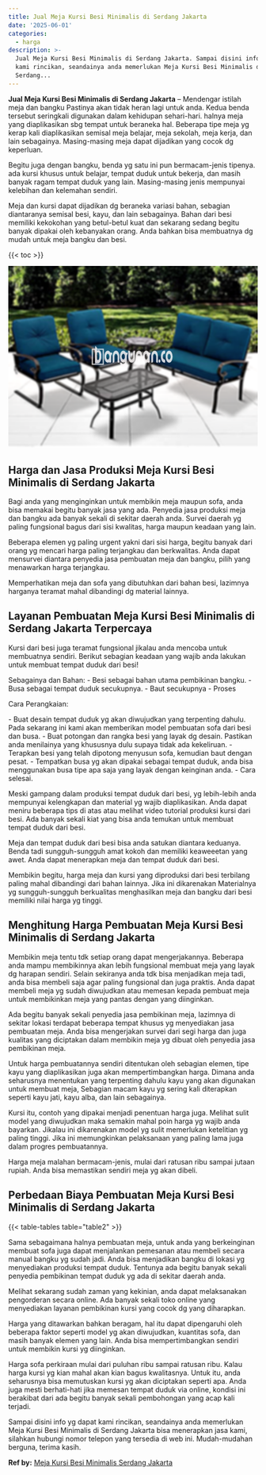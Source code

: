 ```yaml
---
title: Jual Meja Kursi Besi Minimalis di Serdang Jakarta
date: '2025-06-01'
categories:
  - harga
description: >-
  Jual Meja Kursi Besi Minimalis di Serdang Jakarta. Sampai disini info yg dapat
  kami rincikan, seandainya anda memerlukan Meja Kursi Besi Minimalis di
  Serdang...
---
```


**Jual Meja Kursi Besi Minimalis di Serdang Jakarta** – Mendengar istilah meja dan bangku Pastinya akan tidak heran lagi untuk anda. Kedua benda tersebut seringkali digunakan dalam kehidupan sehari-hari. halnya meja yang diaplikasikan sbg tempat untuk beraneka hal. Beberapa tipe meja yg kerap kali diaplikasikan semisal meja belajar, meja sekolah, meja kerja, dan lain sebagainya. Masing-masing meja dapat dijadikan yang cocok dg keperluan.

Begitu juga dengan bangku, benda yg satu ini pun bermacam-jenis tipenya. ada kursi khusus untuk belajar, tempat duduk untuk bekerja, dan masih banyak ragam tempat duduk yang lain. Masing-masing jenis mempunyai kelebihan dan kelemahan sendiri.

Meja dan kursi dapat dijadikan dg beraneka variasi bahan, sebagian diantaranya semisal besi, kayu, dan lain sebagainya. Bahan dari besi memiliki kekokohan yang betul-betul kuat dan sekarang sedang begitu banyak dipakai oleh kebanyakan orang. Anda bahkan bisa membuatnya dg mudah untuk meja bangku dan besi.

{{< toc >}}

![Jual Meja Kursi Besi Minimalis di Serdang Jakarta](/images/jual-meja-besi-murah04.png)

## Harga dan Jasa Produksi Meja Kursi Besi Minimalis di Serdang Jakarta

Bagi anda yang menginginkan untuk membikin meja maupun sofa, anda bisa memakai begitu banyak jasa yang ada. Penyedia jasa produksi meja dan bangku ada banyak sekali di sekitar daerah anda. Survei daerah yg paling fungsional bagus dari sisi kwalitas, harga maupun keadaan yang lain.

Beberapa elemen yg paling urgent yakni dari sisi harga, begitu banyak dari orang yg mencari harga paling terjangkau dan berkwalitas. Anda dapat mensurvei diantara penyedia jasa pembuatan meja dan bangku, pilih yang menawarkan harga terjangkau.

Memperhatikan meja dan sofa yang dibutuhkan dari bahan besi, lazimnya harganya teramat mahal dibandingi dg material lainnya.

## Layanan Pembuatan Meja Kursi Besi Minimalis di Serdang Jakarta Terpercaya

Kursi dari besi juga teramat fungsional jikalau anda mencoba untuk membuatnya sendiri. Berikut sebagian keadaan yang wajib anda lakukan untuk membuat tempat duduk dari besi!

Sebagainya dan Bahan: - Besi sebagai bahan utama pembikinan bangku. - Busa sebagai tempat duduk secukupnya. - Baut secukupnya - Proses

Cara Perangkaian:

\- Buat desain tempat duduk yg akan diwujudkan yang terpenting dahulu. Pada sekarang ini kami akan memberikan model pembuatan sofa dari besi dan busa. - Buat potongan dan rangka besi yang layak dg desain. Pastikan anda menilainya yang khususnya dulu supaya tidak ada kekeliruan. - Terapkan besi yang telah dipotong menyusun sofa, kemudian baut dengan pesat. - Tempatkan busa yg akan dipakai sebagai tempat duduk, anda bisa menggunakan busa tipe apa saja yang layak dengan keinginan anda. - Cara selesai.

Meski gampang dalam produksi tempat duduk dari besi, yg lebih-lebih anda mempunyai kelengkapan dan material yg wajib diaplikasikan. Anda dapat meniru beberapa tips di atas atau melihat video tutorial produksi kursi dari besi. Ada banyak sekali kiat yang bisa anda temukan untuk membuat tempat duduk dari besi.

Meja dan tempat duduk dari besi bisa anda satukan diantara keduanya. Benda tadi sungguh-sungguh amat kokoh dan memiliki keaweeetan yang awet. Anda dapat menerapkan meja dan tempat duduk dari besi.

Membikin begitu, harga meja dan kursi yang diproduksi dari besi terbilang paling mahal dibandingi dari bahan lainnya. Jika ini dikarenakan Materialnya yg sungguh-sungguh berkualitas menghasilkan meja dan bangku dari besi memiliki nilai harga yg tinggi.

## Menghitung Harga Pembuatan Meja Kursi Besi Minimalis di Serdang Jakarta

Membikin meja tentu tdk setiap orang dapat mengerjakannya. Beberapa anda mampu membikinnya akan lebih fungsional membuat meja yang layak dg harapan sendiri. Selain sekiranya anda tdk bisa menjadikan meja tadi, anda bisa membeli saja agar paling fungsional dan juga praktis. Anda dapat membeli meja yg sudah diwujudkan atau memesan kepada pembuat meja untuk membikinkan meja yang pantas dengan yang diinginkan.

Ada begitu banyak sekali penyedia jasa pembikinan meja, lazimnya di sekitar lokasi terdapat beberapa tempat khusus yg menyediakan jasa pembuatan meja. Anda bisa mengerjakan survei dari segi harga dan juga kualitas yang diciptakan dalam membikin meja yg dibuat oleh penyedia jasa pembikinan meja.

Untuk harga pembuatannya sendiri ditentukan oleh sebagian elemen, tipe kayu yang diaplikasikan juga akan mempertimbangkan harga. Dimana anda seharusnya menentukan yang terpenting dahulu kayu yang akan digunakan untuk membuat meja, Sebagian macam kayu yg sering kali diterapkan seperti kayu jati, kayu alba, dan lain sebagainya.

Kursi itu, contoh yang dipakai menjadi penentuan harga juga. Melihat sulit model yang diwujudkan maka semakin mahal poin harga yg wajib anda bayarkan. Jikalau ini dikarenakan model yg sulit memerlukan ketelitian yg paling tinggi. Jika ini memungkinkan pelaksanaan yang paling lama juga dalam progres pembuatannya.

Harga meja malahan bermacam-jenis, mulai dari ratusan ribu sampai jutaan rupiah. Anda bisa memastikan sendiri meja yg akan dibeli.

## Perbedaan Biaya Pembuatan Meja Kursi Besi Minimalis di Serdang Jakarta

{{< table-tables table="table2" >}}

Sama sebagaimana halnya pembuatan meja, untuk anda yang berkeinginan membuat sofa juga dapat menjalankan pemesanan atau membeli secara manual bangku yg sudah jadi. Anda bisa menjadikan bangku di lokasi yg menyediakan produksi tempat duduk. Tentunya ada begitu banyak sekali penyedia pembikinan tempat duduk yg ada di sekitar daerah anda.

Melihat sekarang sudah zaman yang kekinian, anda dapat melaksanakan pengorderan secara online. Ada banyak sekali toko online yang menyediakan layanan pembikinan kursi yang cocok dg yang diharapkan.

Harga yang ditawarkan bahkan beragam, hal itu dapat dipengaruhi oleh beberapa faktor seperti model yg akan diwujudkan, kuantitas sofa, dan masih banyak elemen yang lain. Anda bisa mempertimbangkan sendiri untuk membikin kursi yg diinginkan.

Harga sofa perkiraan mulai dari puluhan ribu sampai ratusan ribu. Kalau harga kursi yg kian mahal akan kian bagus kwalitasnya. Untuk itu, anda seharusnya bisa memutuskan kursi yg akan diciptakan seperti apa. Anda juga mesti berhati-hati jika memesan tempat duduk via online, kondisi ini berakibat dari ada begitu banyak sekali pembohongan yang acap kali terjadi.

Sampai disini info yg dapat kami rincikan, seandainya anda memerlukan Meja Kursi Besi Minimalis di Serdang Jakarta bisa menerapkan jasa kami, silahkan hubungi nomor telepon yang tersedia di web ini. Mudah-mudahan berguna, terima kasih.

**Ref by:** [Meja Kursi Besi Minimalis Serdang Jakarta](https://id.wikipedia.org/wiki/Meja)

